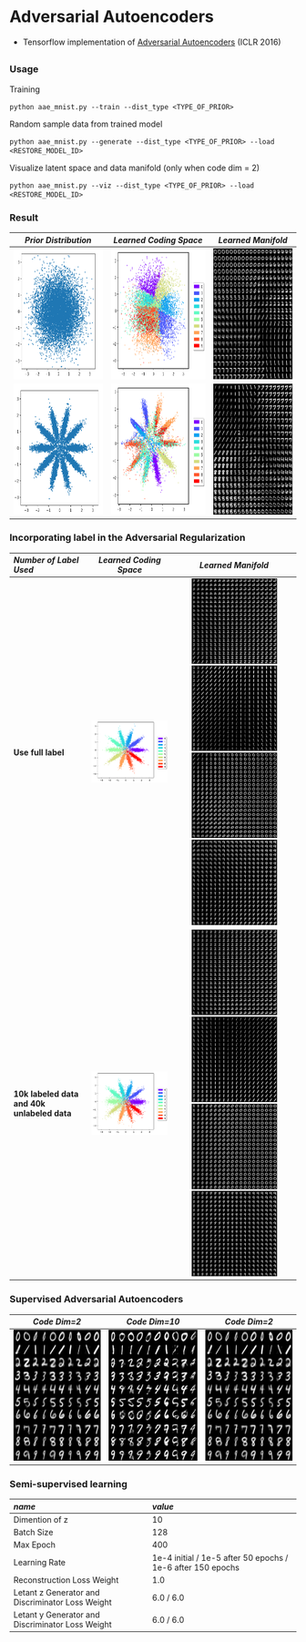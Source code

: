 # Adversarial Autoencoders

- Tensorflow implementation of [Adversarial Autoencoders](https://arxiv.org/abs/1511.05644) (ICLR 2016)

##  
### Usage
 Training

 ```
 python aae_mnist.py --train --dist_type <TYPE_OF_PRIOR>
 ```
 
 Random sample data from trained model
 ```
 python aae_mnist.py --generate --dist_type <TYPE_OF_PRIOR> --load <RESTORE_MODEL_ID>
 ```
 Visualize latent space and data manifold (only when code dim = 2) 
 ```
 python aae_mnist.py --viz --dist_type <TYPE_OF_PRIOR> --load <RESTORE_MODEL_ID>
 ```
 <!---
*name* | *command* 
:--- | :---
Training |``python aae_mnist.py --train --dist_type <TYPE_OF_PRIOR>``|
Random sample data |``python aae_mnist.py --generate --dist_type <TYPE_OF_PRIOR> --load <RESTORE_MODEL_ID>``|
Visualize latent space and data manifold (only when code dim = 2) |``python aae_mnist.py --viz --dist_type <TYPE_OF_PRIOR> --load <RESTORE_MODEL_ID>``|
Option | ``--bsize``
--->

### Result
*Prior Distribution* | *Learned Coding Space* | *Learned Manifold*
:---: | :---: | :---: |
<img src = 'figs/gaussian.png' height = '230px'> | <img src = 'figs/gaussian_latent.png' height = '230px'> | <img src = 'figs/gaussian_manifold.png' height = '230px'>
<img src = 'figs/gmm.png' height = '230px'> | <img src = 'figs/gmm_latent.png' height = '230px'> | <img src = 'figs/gmm_manifold.png' height = '230px'>

### Incorporating label in the Adversarial Regularization
*Number of Label Used* | *Learned Coding Space* | *Learned Manifold*
:--- | :---: | :---: |
**Use full label**| <img src = 'figs/gmm_full_label.png' width = '350px'> | <img src = 'figs/gmm_full_label_2.png' height = '150px'> <img src = 'figs/gmm_full_label_1.png' height = '150px'><img src = 'figs/gmm_full_label_0.png' height = '150px'> <img src = 'figs/gmm_full_label_9.png' height = '150px'>
**10k labeled data and 40k unlabeled data** | <img src = 'figs/gmm_10k_label.png' width = '350px'> | <img src = 'figs/gmm_10k_label_2.png' height = '150px'> <img src = 'figs/gmm_10k_label_1.png' height = '150px'><img src = 'figs/gmm_10k_label_0.png' height = '150px'> <img src = 'figs/gmm_10k_label_9.png' height = '150px'>

### Supervised Adversarial Autoencoders
*Code Dim=2* | *Code Dim=10* | *Code Dim=2*
:---: | :---: | :---: |
<img src = 'figs/supervise_code2.png' height = '230px'>| <img src = 'figs/supervise_code10.png' height = '230px'>| <img src = 'figs/supervise_code2.png' height = '230px'>

### Semi-supervised learning
*name* | *value* |
:---| :---|
Dimention of z | 10 |
Batch Size | 128 |
Max Epoch | 400 |
Learning Rate | 1e-4 initial / 1e-5 after 50 epochs / 1e-6 after 150 epochs
Reconstruction Loss Weight | 1.0 |
Letant z Generator and Discriminator Loss Weight | 6.0 / 6.0 |
Letant y Generator and Discriminator Loss Weight | 6.0 / 6.0 |

